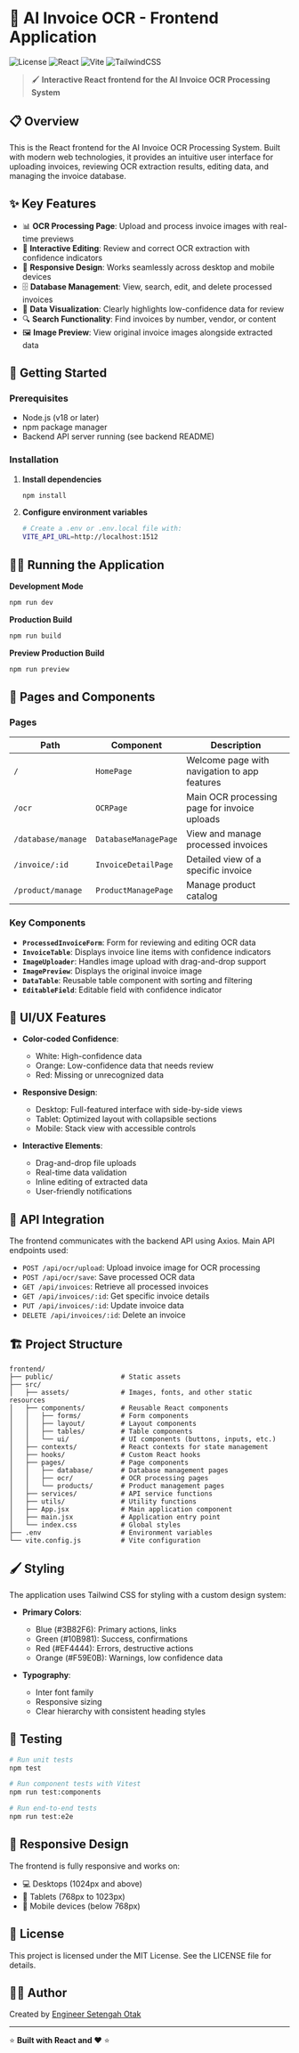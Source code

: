 # 🎨 AI Invoice OCR - Frontend Application

![License](https://img.shields.io/badge/License-MIT-blue.svg)
![React](https://img.shields.io/badge/React-18%2B-blue.svg)
![Vite](https://img.shields.io/badge/Vite-4%2B-yellow.svg)
![TailwindCSS](https://img.shields.io/badge/TailwindCSS-3.x-38B2AC.svg)

> 🖌️ **Interactive React frontend for the AI Invoice OCR Processing System**

## 📋 Overview

This is the React frontend for the AI Invoice OCR Processing System. Built with modern web technologies, it provides an intuitive user interface for uploading invoices, reviewing OCR extraction results, editing data, and managing the invoice database.

## ✨ Key Features

- 📊 **OCR Processing Page**: Upload and process invoice images with real-time previews
- 🔄 **Interactive Editing**: Review and correct OCR extraction with confidence indicators
- 📱 **Responsive Design**: Works seamlessly across desktop and mobile devices
- 🗄️ **Database Management**: View, search, edit, and delete processed invoices
- 🎯 **Data Visualization**: Clearly highlights low-confidence data for review
- 🔍 **Search Functionality**: Find invoices by number, vendor, or content
- 🖼️ **Image Preview**: View original invoice images alongside extracted data

## 🚀 Getting Started

### Prerequisites

- Node.js (v18 or later)
- npm package manager
- Backend API server running (see backend README)

### Installation

1. **Install dependencies**
   ```bash
   npm install
   ```

2. **Configure environment variables**
   ```bash
   # Create a .env or .env.local file with:
   VITE_API_URL=http://localhost:1512
   ```

## 🏃‍♂️ Running the Application

**Development Mode**
```bash
npm run dev
```

**Production Build**
```bash
npm run build
```

**Preview Production Build**
```bash
npm run preview
```

## 📱 Pages and Components

### Pages

| Path | Component | Description |
|------|-----------|-------------|
| `/` | `HomePage` | Welcome page with navigation to app features |
| `/ocr` | `OCRPage` | Main OCR processing page for invoice uploads |
| `/database/manage` | `DatabaseManagePage` | View and manage processed invoices |
| `/invoice/:id` | `InvoiceDetailPage` | Detailed view of a specific invoice |
| `/product/manage` | `ProductManagePage` | Manage product catalog |

### Key Components

- **`ProcessedInvoiceForm`**: Form for reviewing and editing OCR data
- **`InvoiceTable`**: Displays invoice line items with confidence indicators
- **`ImageUploader`**: Handles image upload with drag-and-drop support
- **`ImagePreview`**: Displays the original invoice image
- **`DataTable`**: Reusable table component with sorting and filtering
- **`EditableField`**: Editable field with confidence indicator

## 🎨 UI/UX Features

- **Color-coded Confidence**: 
  - White: High-confidence data
  - Orange: Low-confidence data that needs review
  - Red: Missing or unrecognized data
  
- **Responsive Design**:
  - Desktop: Full-featured interface with side-by-side views
  - Tablet: Optimized layout with collapsible sections
  - Mobile: Stack view with accessible controls

- **Interactive Elements**:
  - Drag-and-drop file uploads
  - Real-time data validation
  - Inline editing of extracted data
  - User-friendly notifications

## 🔄 API Integration

The frontend communicates with the backend API using Axios. Main API endpoints used:

- `POST /api/ocr/upload`: Upload invoice image for OCR processing
- `POST /api/ocr/save`: Save processed OCR data
- `GET /api/invoices`: Retrieve all processed invoices
- `GET /api/invoices/:id`: Get specific invoice details
- `PUT /api/invoices/:id`: Update invoice data
- `DELETE /api/invoices/:id`: Delete an invoice

## 🏗️ Project Structure

```
frontend/
├── public/                 # Static assets
├── src/
│   ├── assets/             # Images, fonts, and other static resources
│   ├── components/         # Reusable React components
│   │   ├── forms/          # Form components
│   │   ├── layout/         # Layout components
│   │   ├── tables/         # Table components
│   │   └── ui/             # UI components (buttons, inputs, etc.)
│   ├── contexts/           # React contexts for state management
│   ├── hooks/              # Custom React hooks
│   ├── pages/              # Page components
│   │   ├── database/       # Database management pages
│   │   ├── ocr/            # OCR processing pages
│   │   └── products/       # Product management pages
│   ├── services/           # API service functions
│   ├── utils/              # Utility functions
│   ├── App.jsx             # Main application component
│   ├── main.jsx            # Application entry point
│   └── index.css           # Global styles
├── .env                    # Environment variables
└── vite.config.js          # Vite configuration
```

## 🖌️ Styling

The application uses Tailwind CSS for styling with a custom design system:

- **Primary Colors**: 
  - Blue (#3B82F6): Primary actions, links
  - Green (#10B981): Success, confirmations
  - Red (#EF4444): Errors, destructive actions
  - Orange (#F59E0B): Warnings, low confidence data

- **Typography**:
  - Inter font family
  - Responsive sizing
  - Clear hierarchy with consistent heading styles

## 🧪 Testing

```bash
# Run unit tests
npm test

# Run component tests with Vitest
npm run test:components

# Run end-to-end tests
npm run test:e2e
```

## 📱 Responsive Design

The frontend is fully responsive and works on:
- 💻 Desktops (1024px and above)
- 📱 Tablets (768px to 1023px)
- 📱 Mobile devices (below 768px)

## 📜 License

This project is licensed under the MIT License. See the LICENSE file for details.

## 👨‍💻 Author

Created by [Engineer Setengah Otak](https://github.com/engineersetengahotak)

---

⭐ **Built with React and ❤️** ⭐
